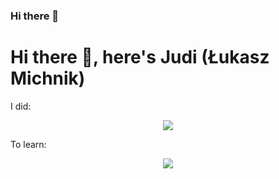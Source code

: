 ### Hi there 👋

<h1 align="start">Hi there 👋, here's Judi (Łukasz Michnik)</h1>

<p align="start">I did: </p>
<p align="center">
  <a href="https://skillicons.dev">
    <img src="https://skillicons.dev/icons?i=react,typescript,javascript,tailwind,threejs,styledcomponents,sass,jest,supabase,html,css" />
  </a>
</p>

<p align="start">To learn: </p>
<p align="center">
  <a href="https://skillicons.dev">
    <img src="https://skillicons.dev/icons?i=nextjs,nodejs,express,mongodb" />
  </a>
</p>

<img src="https://komarev.com/ghpvc/?username=JudiJudi6&style=flat-square&color=blue" alt=""/>
